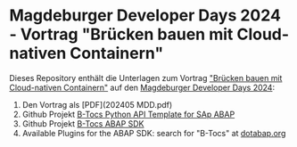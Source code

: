 # Magdeburger Developer Days 2024 - Vortrag "Brücken bauen mit Cloud-nativen Containern"

Dieses Repository enthält die Unterlagen zum Vortrag ["Brücken bauen mit Cloud-nativen Containern"](https://md-devdays.de/act-details/1000411?tabIndex=2) auf den [Magdeburger Developer Days 2024](https://md-devdays.de):

1. Den Vortrag als [PDF](202405 MDD.pdf)
2. Github Projekt [B-Tocs Python API Template for SAp ABAP](https://github.com/b-tocs/pyapi4abap)
3. Github Projekt [B-Tocs ABAP SDK](https://github.com/b-tocs/abap_btocs_core)
4. Available Plugins for the ABAP SDK: search for "B-Tocs" at [dotabap.org](https://dotabap.org/) 
